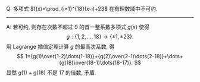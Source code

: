 Q: 多项式 $f(x)=\prod_{i=1}^{18}(x-i)+23$ 在有理数域中不可约.

***

A: 若可约, 则存在次数不超过 $9$ 的首一整系数多项式 $g(x)$ 使得
$$
g:\{1,2,\ldots, 18\}\to \{\pm 1,\pm 23\}.
$$
用 Lagrange 插值定理计算 $g$ 的最高次系数, 得
$$
1={g(1)\over(1-2)\dots(1-18)}+{g(2)\over(2-1)\dots(2-18)}+\dots+{g(18)\over(18-1)\dots(18-17)}.
$$
显然 $g(1)+g(18)$ 不是 $17$ 的倍数, 矛盾. 

